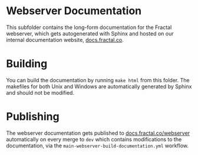 # Webserver Documentation

This subfolder contains the long-form documentation for the Fractal webserver, which gets autogenerated with Sphinx and hosted on our internal documentation website, [docs.fractal.co](https://docs.fractal.co).

# Building

You can build the documentation by running `make html` from this folder. The makefiles for both Unix and Windows are automatically generated by Sphinx and should not be modified.

# Publishing

The webserver documentation gets published to [docs.fractal.co/webserver](https://docs.fractal.co/webserver) automatically on every merge to `dev` which contains modifications to the documentation, via the `main-webserver-build-documentation.yml` workflow.
